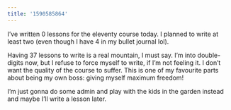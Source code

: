 ```yaml
---
title: '1590585864'
---
```


I’ve written 0 lessons for the eleventy course today. I planned to
write at least two (even though I have 4 in my bullet journal lol).

Having 37 lessons to write is a real mountain, I must say. I’m into
double-digits now, but I refuse to force myself to write, if I’m
not feeling it. I don’t want the quality of the course to suffer. This
is one of my favourite parts about being my own boss: giving myself
maximum freedom!

I’m just gonna do some admin and play with the kids in the garden
instead and maybe I’ll write a lesson later.
